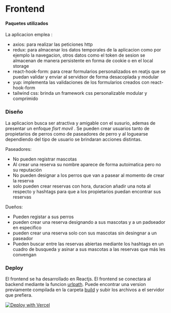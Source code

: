 # Frontend

#### Paquetes utilizados
La aplicacion emplea :
- axios: para realizar las peticiones http
- redux: para almacenar los datos temporales de la aplicacion como por ejemplo la navegacion, otros datos como el token de sesion se almacenan de manera persistente en forma de cookie o en el local storage
- react-hook-form: para crear formularios personalizados en reatjs que se puedan validar y enviar al servidsor de forma desacoplada y modular
- yup: implementa las validaciones de los formularios creados con react-hook-form
- tailwind css: brinda un framework css personalizable modular y comprimido

### Diseño
La aplicacion busca ser atractiva y amigable con el susurio, ademas de presentar un enfoque *fisrt movil* . 
Se pueden crear usuarios tanto de propietarios de perros como de paseadores de perro y al loguearse dependiendo del tipo de usuario se brindaran acciones distintas.

Paseadores:
- No pueden registrar mascotas
- Al crear una reserva su nombre aparece de forma autoimatica pero no su reputación
- No pueden designar a los perros que van a pasear al momento de crear la reserva
- solo pueden crear reservas con hora, duracion añadir una nota al respecto y hashtags para que a los propietarios puedan encontrar sus reservas

Dueños:
- Pueden registar a sus perros
- pueden crear una reserva designando a sus mascotas y a un padseador en especifico
- pueden crear una reserva solo con sus mascotas sin desingnar a un paseador 
- Pueden buscar entre las reservas abiertas mediante los hashtags en un cuadro de busqueda y asinar a sus mascotas a las reservas que más les convengan

### Deploy
El frontend se ha desarrollado en Reactjs. El frontend se conectara al backend mediante la funcion [urlpath](https://github.com/neomatrixcode/dogger/blob/5eb522fc034015b1d8e3794c41aac107253ec94a/frontend/src/services/functions.js#L4). Puede encontrar una version previamente compilada en la carpeta [build](https://github.com/neomatrixcode/dogger/tree/master/frontend/build) y subir los archivos a el servidor que prefiera.

<a href="https://vercel.com/new/git/external?repository-url=https://github.com/neomatrixcode/dogger/tree/master/frontend" rel="nofollow"><img src="https://camo.githubusercontent.com/5e471e99e8e022cf454693e38ec843036ec6301e27ee1e1fa10325b1cb720584/68747470733a2f2f76657263656c2e636f6d2f627574746f6e" alt="Deploy with Vercel" data-canonical-src="https://vercel.com/button" style="max-width:100%;"></a>
